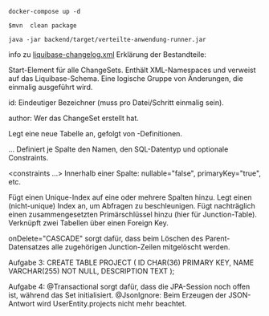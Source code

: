 ```shell script
docker-compose up -d
```
```shell script
$mvn  clean package
```
```shell script
java -jar backend/target/verteilte-anwendung-runner.jar
```


info zu
[liquibase-changelog.xml](backend/src/main/resources/META-INF/liquibase-changelog.xml)
Erklärung der Bestandteile:

<databaseChangeLog>
Start-Element für alle ChangeSets. Enthält XML-Namespaces und verweist auf das Liquibase-Schema.

<changeSet id="…" author="…">
Eine logische Gruppe von Änderungen, die einmalig ausgeführt wird.

id: Eindeutiger Bezeichner (muss pro Datei/Schritt einmalig sein).

author: Wer das ChangeSet erstellt hat.

<createTable tableName="…">
Legt eine neue Tabelle an, gefolgt von <column>-Definitionen.

<column name="…" type="…"> … </column>
Definiert je Spalte den Namen, den SQL-Datentyp und optionale Constraints.

<constraints …>
Innerhalb einer Spalte: nullable="false", primaryKey="true", etc.

<addUniqueConstraint>
Fügt einen Unique-Index auf eine oder mehrere Spalten hinzu.

<createIndex>
Legt einen (nicht-unique) Index an, um Abfragen zu beschleunigen.

<addPrimaryKey>
Fügt nachträglich einen zusammengesetzten Primärschlüssel hinzu (hier für Junction-Table).

<addForeignKeyConstraint>
Verknüpft zwei Tabellen über einen Foreign Key.

onDelete="CASCADE" sorgt dafür, dass beim Löschen des Parent-Datensatzes alle zugehörigen Junction-Zeilen mitgelöscht werden.


Aufgabe 3:
CREATE TABLE PROJECT (
ID CHAR(36) PRIMARY KEY,
NAME VARCHAR(255) NOT NULL,
DESCRIPTION TEXT
);

Aufgabe 4:
@Transactional sorgt dafür, dass die JPA-Session noch offen ist, während das Set initialisiert.
@JsonIgnore: Beim Erzeugen der JSON-Antwort wird UserEntity.projects nicht mehr beachtet.

